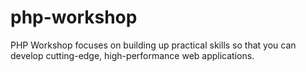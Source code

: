 # php-workshop
PHP Workshop focuses on building up practical skills so that you can develop cutting-edge, high-performance web applications.
